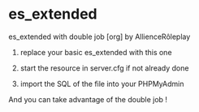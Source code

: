 # es_extended
es_extended with double job [org] by AllienceRôleplay 

1) replace your basic es_extended with this one

2) start the resource in server.cfg if not already done

3) import the SQL of the file into your PHPMyAdmin

And you can take advantage of the double job ! 
